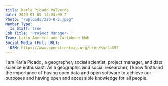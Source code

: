 ```yaml
---
title: Karla Picado Valverde
date: 2023-01-05 14:04:00 Z
Photo: "/uploads/280-0-2.jpeg"
Member Type:
  Is Staff: true
Job Title: 'Project Manager- '
Team: Latin America and Caribbean Hub
Social Media (Full URL):
  OSM: https://www.openstreetmap.org/user/Karla392
---
```


I am Karla Picado, a geographer, social scientist, project manager, and data science enthusiast. As a geographic and social researcher, I know firsthand the importance of having open data and open software to achieve our purposes and having open and accessible knowledge for all people.